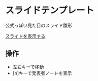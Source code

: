 # スライドテンプレート

公式っぽい見た目のスライド雛形

[スライドを表示する](https://hasegawa-campfire.github.io/slide-template/)

## 操作

- 左右キーで移動
- [n]キーで発表者ノートを表示

